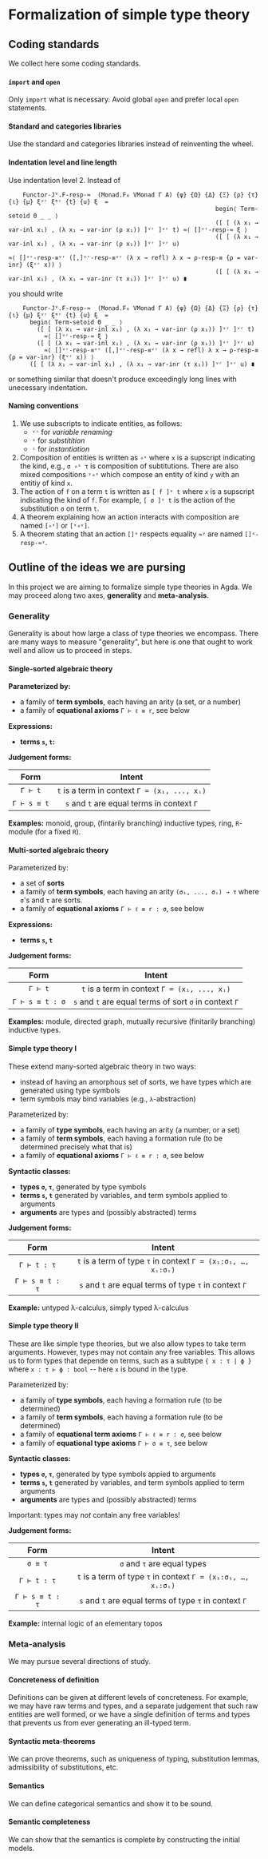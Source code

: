 # Formalization of simple type theory

## Coding standards

We collect here some coding standards.

#### `import` and `open`

Only `import` what is necessary. Avoid global `open` and prefer local `open` statements.

#### Standard and categories libraries

Use the standard and categories libraries instead of reinventing the wheel.

#### Indentation level and line length

Use indentation level 2. Instead of

```
    Functor-Jⱽ.F-resp-≈  (Monad.F₀ VMonad Γ A) {ψ} {Ω} {Δ} {Ξ} {ρ} {τ} {ι} {μ} ξᵛʳ ξᵐʳ {t} {u} ξ  =
                                                          begin⟨ Term-setoid Θ _ _ ⟩
                                                          ([ [ (λ x₁ → var-inl x₁) , (λ x₁ → var-inr (ρ x₁)) ]ᵛʳ ]ᵛʳ t) ≈⟨ []ᵛʳ-resp-≈ ξ ⟩
                                                          ([ [ (λ x₁ → var-inl x₁) , (λ x₁ → var-inr (ρ x₁)) ]ᵛʳ ]ᵛʳ u)
                                                                                   ≈⟨ []ᵛʳ-resp-≡ᵛʳ ([,]ᵛʳ-resp-≡ᵛʳ (λ x → refl) λ x → ρ-resp-≡ {ρ = var-inr} (ξᵛʳ x)) ⟩
                                                          ([ [ (λ x₁ → var-inl x₁) , (λ x₁ → var-inr (τ x₁)) ]ᵛʳ ]ᵛʳ u) ∎
```

you should write

```
    Functor-Jⱽ.F-resp-≈  (Monad.F₀ VMonad Γ A) {ψ} {Ω} {Δ} {Ξ} {ρ} {τ} {ι} {μ} ξᵛʳ ξᵐʳ {t} {u} ξ  =
      begin⟨ Term-setoid Θ _ _ ⟩
        ([ [ (λ x₁ → var-inl x₁) , (λ x₁ → var-inr (ρ x₁)) ]ᵛʳ ]ᵛʳ t)
          ≈⟨ []ᵛʳ-resp-≈ ξ ⟩
        ([ [ (λ x₁ → var-inl x₁) , (λ x₁ → var-inr (ρ x₁)) ]ᵛʳ ]ᵛʳ u)
          ≈⟨ []ᵛʳ-resp-≡ᵛʳ ([,]ᵛʳ-resp-≡ᵛʳ (λ x → refl) λ x → ρ-resp-≡ {ρ = var-inr} (ξᵛʳ x)) ⟩
      ([ [ (λ x₁ → var-inl x₁) , (λ x₁ → var-inr (τ x₁)) ]ᵛʳ ]ᵛʳ u) ∎
```

or something similar that doesn't produce exceedingly long lines with unecessary indentation.


#### Naming conventions

1. We use subscripts to indicate entities, as follows:
   * `ᵛʳ` for *variable renaming*
   * `ˢ` for *substitition*
   * `ⁱ` for *instantiation*
2. Composition of entities is written as `∘ˣ` where `x` is a supscript indicating the kind, e.g.,
   `σ ∘ˢ τ` is composition of subtitutions. There are also mixed compositions `ʸ∘ˣ` which compose
   an entity of kind `y` with an entitiy of kind `x`.
3. The action of `f` on a term `t` is written as `[ f ]ˣ t` where `x` is a supscript indicating the kind of `f`.
   For example, `[ σ ]ˢ t` is the action of the substitution `σ` on term `t`.
4. A theorem explaining how an action interacts with composition are named `[∘ˣ]` or `[ˣ∘ʸ]`.
5. A theorem stating that an action `[]ˣ` respects equality `≈ʸ` are named `[]ˣ-resp-≈ʸ`.


## Outline of the ideas we are pursing

In this project we are aiming to formalize simple type theories in Agda. We may proceed along two axes, **generality** and **meta-analysis**.

### Generality

Generality is about how large a class of type theories we encompass. There are many ways to measure "generality", but
here is one that ought to work well and allow us to proceed in steps.

#### Single-sorted algebraic theory

**Parameterized by:**

* a family of **term symbols**, each having an arity (a set, or a number)
* a family of **equational axioms** `Γ ⊢ ℓ ≡ r`, see below

**Expressions:**

* **terms `s`, `t`:**

**Judgement forms:**

| Form | Intent |
|:----:|:------:|
| `Γ ⊢ t`      | `t` is a term in context `Γ = (x₁, ..., xᵢ)` |
| `Γ ⊢ s ≡ t`  | `s` and `t` are equal terms in context `Γ`  |

**Examples:** monoid, group, (fintarily branching) inductive types, ring, `R`-module (for a fixed `R`).


#### Multi-sorted algebraic theory

Parameterized by:

* a set of **sorts**
* a family of **term symbols**, each having an arity `(σ₁, ..., σᵢ) → τ` where `σ`'s and `τ` are sorts.
* a family of **equational axioms** `Γ ⊢ ℓ ≡ r : σ`, see below


**Expressions:**

* **terms `s`, `t`**

**Judgement forms:**

| Form | Intent |
|:----:|:------:|
| `Γ ⊢ t`          | `t` is a term in context `Γ = (x₁, ..., xᵢ)` |
| `Γ ⊢ s ≡ t : σ`  | `s` and `t` are equal terms of sort `σ` in context `Γ`  |

**Examples:** module, directed graph, mutually recursive (finitarily branching) inductive types.


#### Simple type theory I

These extend many-sorted algebraic theory in two ways:

* instead of having an amorphous set of sorts, we have types which are generated using type symbols
* term symbols may bind variables (e.g., `λ`-abstraction)

Parameterized by:

* a family of **type symbols**, each having an arity (a number, or a set)
* a family of **term symbols**, each having a formation rule (to be determined precisely what that is)
* a family of **equational axioms** `Γ ⊢ ℓ ≡ r : σ`, see below

**Syntactic classes:**

* **types `σ`, `τ`**, generated by type symbols
* **terms `s`, `t`** generated by variables, and term symbols applied to arguments
* **arguments** are types and (possibly abstracted) terms

**Judgement forms:**

| Form | Intent |
|:----:|:------:|
| `Γ ⊢ t : τ`      | `t` is a term of type `τ` in context `Γ = (x₁:σ₁, …, xᵢ:σᵢ)` |
| `Γ ⊢ s ≡ t : τ`  | `s` and `t` are equal terms of type `τ` in context `Γ`  |


**Example:** untyped λ-calculus, simply typed λ-calculus


#### Simple type theory II

These are like simple type theories, but we also allow types to take term arguments. However, types may not contain any free variables. This allows us to form types that depende on terms, such as a subtype `{ x : τ | ϕ }` where `x : τ ⊢ ϕ : bool` -- here `x` is bound in the type.

Parameterized by:

* a family of **type symbols**, each having a formation rule (to be determined)
* a family of **term symbols**, each having a formation rule (to be determined)
* a family of **equational term axioms** `Γ ⊢ ℓ ≡ r : σ`, see below
* a family of **equational type axioms** `Γ ⊢ σ ≡ τ`, see below

**Syntactic classes:**

* **types `σ`, `τ`**, generated by type symbols appied to arguments
* **terms `s`, `t`** generated by variables, and term symbols applied to term arguments
* **arguments** are types and (possibly abstracted) terms

Important: types may *not* contain any free variables!


**Judgement forms:**

| Form | Intent |
|:----:|:------:|
| `σ ≡ τ`          | `σ` and `τ` are equal types |
| `Γ ⊢ t : τ`      | `t` is a term of type `τ` in context `Γ = (x₁:σ₁, …, xᵢ:σᵢ)` |
| `Γ ⊢ s ≡ t : τ`  | `s` and `t` are equal terms of type `τ` in context `Γ`  |

**Example:** internal logic of an elementary topos


### Meta-analysis

We may pursue several directions of study.

#### Concreteness of definition

Definitions can be given at different levels of concreteness. For example, we may have raw terms and types, and a
separate judgement that such raw entities are well formed, or we have a single definition of terms and types that
prevents us from ever generating an ill-typed term.


#### Syntactic meta-theorems

We can prove theorems, such as uniqueness of typing, substitution lemmas, admissibility of substitutions, etc.


#### Semantics


We can define categorical semantics and show it to be sound.

#### Semantic completeness

We can show that the semantics is complete by constructing the initial models.

